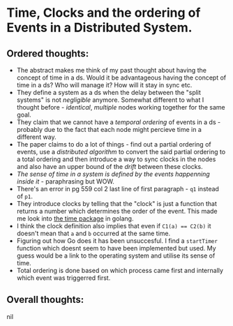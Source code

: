 # Time, Clocks and the ordering of Events in a Distributed System.

## Ordered thoughts:
* The abstract makes me think of my past thought about having the concept of time in a ds. Would it be advantageous having the concept of time in a ds? Who will manage it? How will it stay in sync etc.
* They define a system as a ds when the delay between the "split systems" is not _negligible_ anymore. Somewhat different to what I thought before - _identical_, _multiple_ nodes working together for the same goal.
* They claim that we cannot have a _temporal ordering_ of events in a ds - probably due to the fact that each node might percieve time in a different way.
* The paper claims to do a lot of things - find out a partial ordering of events, use a _distributed algorithm_ to convert the said partial ordering to a total ordering and then introduce a way to sync clocks in the nodes and also have an upper bound of the _drift_ between these clocks.
* _The sense of time in a system is defined by the events happenning inside it_ - paraphrasing but WOW.
* There's an error in pg 559 col 2 last line of first paragraph - `q1` instead of `p1`.
* They introduce clocks by telling that the "clock" is just a function that returns a number which determines the order of the event. This made me look into [the time package](https://github.com/golang/go/blob/master/src/time/time.go) in golang.
* I think the clock definition also implies that even if `C1(a) == C2(b)` it doesn't mean that `a` and `b` occurred at the same time.
* Figuring out how Go does it has been unsuccesful. I find a `startTimer` function which doesnt seem to have been implemented but used. My guess would be a link to the operating system and utilise its sense of time.
* Total ordering is done based on which process came first and internally which event was triggerred first.

## Overall thoughts:
nil
